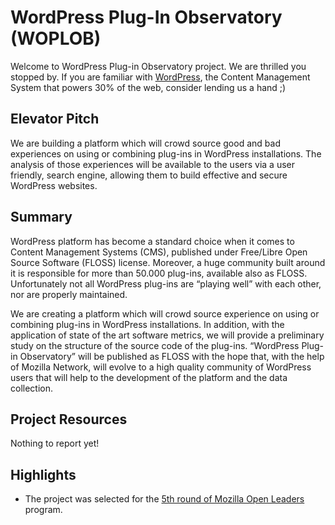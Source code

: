 # WordPress Plug-In Observatory (WOPLOB)

Welcome to WordPress Plug-in Observatory project. We are thrilled you stopped by. If you are familiar with [WordPress](http://www.wordpress.org), the Content Management System that powers 30% of the web, consider lending us a hand ;)

## Elevator Pitch

We are building a platform which will crowd source good and bad experiences on using or combining plug-ins in WordPress installations. The analysis of those experiences will be available to the users via a user friendly, search engine, allowing them to build effective and secure WordPress websites.


## Summary

WordPress platform has become a standard choice when it comes to Content Management Systems (CMS), published under Free/Libre Open Source Software (FLOSS) license. Moreover, a huge community built around it is responsible for more than 50.000 plug-ins, available also as FLOSS. Unfortunately not all WordPress plug-ins are “playing well” with each other, nor are properly maintained.

We are creating a platform which will crowd source experience on using or combining plug-ins in WordPress installations. In addition, with the application of state of the art software metrics, we will provide a preliminary study on the structure of the source code of the plug-ins. “WordPress Plug-in Observatory” will be published as FLOSS  with the hope that, with the help of Mozilla Network, will evolve to a high quality community of WordPress users that will help to the development of the platform and the data collection.

## Project Resources

Nothing to report yet!

## Highlights

- The project was selected for the [5th round of Mozilla Open Leaders](https://mozilla.github.io/leadership-training/round-5/projects/#wordpress-plugin-observatory) program.